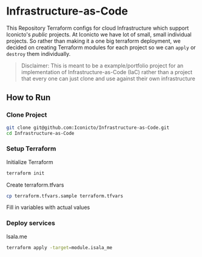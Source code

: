 # Infrastructure-as-Code
This Repository Terraform configs for cloud Infrastructure which support Iconicto's *public* projects. At Iconicto we have lot of small, small individual projects. So rather than making it a one big terraform deployment, we decided on creating Terraform modules for each project so we can `apply` or `destroy` them individually.

> Disclaimer: This is meant to be a example/portfolio project for an implementation of Infrastructure-as-Code (IaC) rather than a project that every one can just clone and use against their own infrastructure

## How to Run

### Clone Project

```bash
git clone git@github.com:Iconicto/Infrastructure-as-Code.git
cd Infrastructure-as-Code
```

### Setup Terraform

Initialize Terraform

```bash
terraform init
```

Create terraform.tfvars

```bash
cp terraform.tfvars.sample terraform.tfvars
```

Fill in variables with actual values

### Deploy services

Isala.me

```bash
terraform apply -target=module.isala_me
```